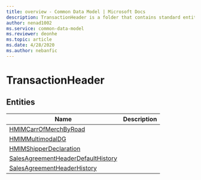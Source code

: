 ```yaml
---
title: overview - Common Data Model | Microsoft Docs
description: TransactionHeader is a folder that contains standard entities related to the Common Data Model.
author: nenad1002
ms.service: common-data-model
ms.reviewer: deonhe
ms.topic: article
ms.date: 4/28/2020
ms.author: nebanfic
---
```


# TransactionHeader


## Entities

|Name|Description|
|---|---|
|[HMIMCarrOfMerchByRoad](HMIMCarrOfMerchByRoad.md)||
|[HMIMMultimodalDG](HMIMMultimodalDG.md)||
|[HMIMShipperDeclaration](HMIMShipperDeclaration.md)||
|[SalesAgreementHeaderDefaultHistory](SalesAgreementHeaderDefaultHistory.md)||
|[SalesAgreementHeaderHistory](SalesAgreementHeaderHistory.md)||
